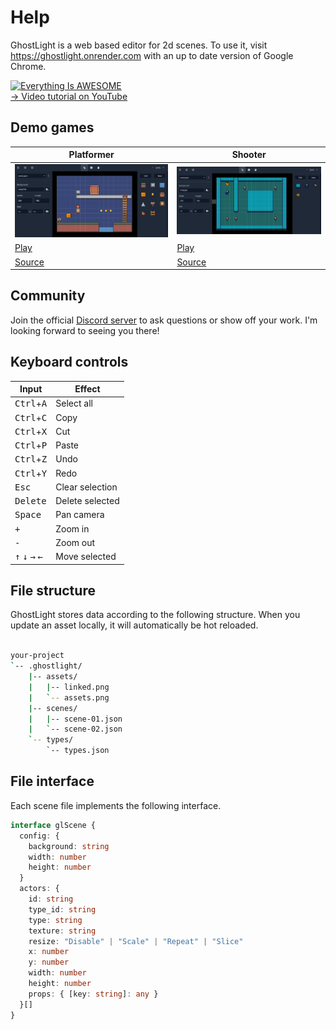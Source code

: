 # Help

GhostLight is a web based editor for 2d scenes. To use it,
visit https://ghostlight.onrender.com with an up to date version of Google
Chrome.

[![Everything Is AWESOME](https://img.youtube.com/vi/WMHZLPA_Cho/0.jpg)](https://www.youtube.com/watch?v=WMHZLPA_Cho) <br>
[→ Video tutorial on YouTube](https://www.youtube.com/watch?v=WMHZLPA_Cho)

## Demo games

| Platformer                                                          | Shooter                                                           |
|---------------------------------------------------------------------|-------------------------------------------------------------------|
| ![platformer](demo-platformer.png)                                  | ![shooter](demo-shooter.png)                                      |
| [Play](https://ghostlight-excalibur-demo.onrender.com/)             | [Play](https://ghostlight-shooter-demo.onrender.com/)             |
| [Source](https://github.com/simon-jaeger/ghostlight-excalibur-demo) | [Source](https://github.com/simon-jaeger/ghostlight-shooter-demo) |

## Community

Join the official [Discord server](https://www.youtube.com/redirect?event=video_description&redir_token=QUFFLUhqbHVWV2FHWVU4Z21fYWxlV2R5UDc1akxaNHUxZ3xBQ3Jtc0tuTWFoQ0JsUU5OUVU3ZVRKX00weU5wQy1kUGlLNl82MDZhakQ5elBZcFJkWE5CcWgzaEJ4RC1POGNzV0gyTGM4NXR6dVhiR0xESHRvbUNZWUt0dlJaRFRqZVlVNWhDR2F5dnJBajE3Y1luSlNkSEY3VQ&q=https%3A%2F%2Fdiscord.gg%2FSCMnEkcFYY)
to ask questions or show off your work. I'm looking forward to seeing you there!

## Keyboard controls

| Input                                               | Effect          |
|-----------------------------------------------------|-----------------|
| <kbd>Ctrl</kbd>+<kbd>A</kbd>                        | Select all      |
| <kbd>Ctrl</kbd>+<kbd>C</kbd>                        | Copy            |
| <kbd>Ctrl</kbd>+<kbd>X</kbd>                        | Cut             |
| <kbd>Ctrl</kbd>+<kbd>P</kbd>                        | Paste           |
| <kbd>Ctrl</kbd>+<kbd>Z</kbd>                        | Undo            |
| <kbd>Ctrl</kbd>+<kbd>Y</kbd>                        | Redo            |
| <kbd>Esc</kbd>                                      | Clear selection |
| <kbd>Delete</kbd>                                   | Delete selected |
| <kbd>Space</kbd>                                    | Pan camera      |
| <kbd>+</kbd>                                        | Zoom in         |
| <kbd>-</kbd>                                        | Zoom out        |
| <kbd>↑</kbd> <kbd>↓</kbd> <kbd>→</kbd> <kbd>←</kbd> | Move selected   |

## File structure

GhostLight stores data according to the following structure. When you update an
asset locally, it will automatically be hot reloaded.

```sh

your-project
`-- .ghostlight/
    |-- assets/
    |   |-- linked.png
    |   `-- assets.png
    |-- scenes/
    |   |-- scene-01.json
    |   `-- scene-02.json
    `-- types/
        `-- types.json
```

## File interface

Each scene file implements the following interface.

```ts
interface glScene {
  config: {
    background: string
    width: number
    height: number
  }
  actors: {
    id: string
    type_id: string
    type: string
    texture: string
    resize: "Disable" | "Scale" | "Repeat" | "Slice"
    x: number
    y: number
    width: number
    height: number
    props: { [key: string]: any }
  }[]
}
```
